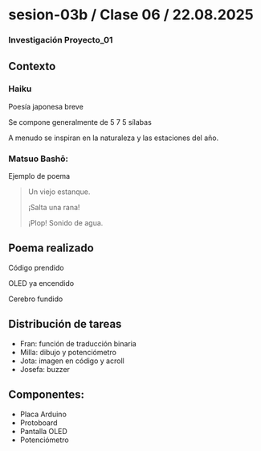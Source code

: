 # sesion-03b / Clase 06 / 22.08.2025

### Investigación Proyecto_01

## Contexto 

### Haiku
Poesía japonesa breve

Se compone generalmente de 5 7 5 sílabas

A menudo se inspiran en la naturaleza y las estaciones del año. 

### Matsuo Bashō:
Ejemplo de poema 
> Un viejo estanque.
> 
> ¡Salta una rana!
> 
> ¡Plop! Sonido de agua. 


## Poema realizado

Código prendido 

OLED ya encendido

Cerebro fundido

## Distribución de tareas

- Fran: función de traducción binaria
- Milla: dibujo y potenciómetro
- Jota: imagen en código y acroll
- Josefa: buzzer 

## Componentes:
- Placa Arduino
- Protoboard
- Pantalla OLED
- Potenciómetro

  
